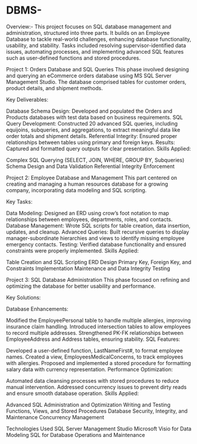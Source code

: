 # DBMS-
Overview:- 
This project focuses on SQL database management and administration, structured into three parts. It builds on an Employee Database to tackle real-world challenges, enhancing database functionality, usability, and stability. Tasks included resolving supervisor-identified data issues, automating processes, and implementing advanced SQL features such as user-defined functions and stored procedures.

Project 1: Orders Database and SQL Queries
This phase involved designing and querying an eCommerce orders database using MS SQL Server Management Studio. The database comprised tables for customer orders, product details, and shipment methods.

Key Deliverables:

Database Schema Design: Developed and populated the Orders and Products databases with test data based on business requirements.
SQL Query Development: Constructed 20 advanced SQL queries, including equijoins, subqueries, and aggregations, to extract meaningful data like order totals and shipment details.
Referential Integrity: Ensured proper relationships between tables using primary and foreign keys.
Results: Captured and formatted query outputs for clear presentation.
Skills Applied:

Complex SQL Querying (SELECT, JOIN, WHERE, GROUP BY, Subqueries)
Schema Design and Data Validation
Referential Integrity Enforcement

Project 2: Employee Database and Management
This part centered on creating and managing a human resources database for a growing company, incorporating data modeling and SQL scripting.

Key Tasks:

Data Modeling: Designed an ERD using crow’s foot notation to map relationships between employees, departments, roles, and contacts.
Database Management: Wrote SQL scripts for table creation, data insertion, updates, and cleanup.
Advanced Queries: Built recursive queries to display manager-subordinate hierarchies and views to identify missing employee emergency contacts.
Testing: Verified database functionality and ensured constraints were properly implemented.
Skills Applied:

Table Creation and SQL Scripting
ERD Design
Primary Key, Foreign Key, and Constraints Implementation
Maintenance and Data Integrity Testing

Project 3: SQL Database Administration
This phase focused on refining and optimizing the database for better usability and performance.

Key Solutions:

Database Enhancements:

Modified the EmployeePersonal table to handle multiple allergies, improving insurance claim handling.
Introduced intersection tables to allow employees to record multiple addresses.
Strengthened PK-FK relationships between EmployeeAddress and Address tables, ensuring stability.
SQL Features:

Developed a user-defined function, LastNameFirst#, to format employee names.
Created a view, EmployeesMedicalConcerns, to track employees with allergies.
Proposed and implemented a stored procedure for formatting salary data with currency representation.
Performance Optimization:

Automated data cleansing processes with stored procedures to reduce manual intervention.
Addressed concurrency issues to prevent dirty reads and ensure smooth database operation.
Skills Applied:

Advanced SQL Administration and Optimization
Writing and Testing Functions, Views, and Stored Procedures
Database Security, Integrity, and Maintenance
Concurrency Management

Technologies Used
SQL Server Management Studio
Microsoft Visio for Data Modeling
SQL for Database Operations and Maintenance
